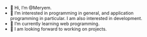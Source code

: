 - 👋 Hi, I’m @Meryem.
- 👀 I’m interested in programming in general, and application programming in particular. I am also interested in development.
- 🌱 I’m currently learning web programming.
- 💞️ I am looking forward to working on projects.

<!---
Meryem is a ✨ special ✨ repository because its `README.md` (this file) appears on your GitHub profile.
You can click the Preview link to take a look at your changes.
--->
